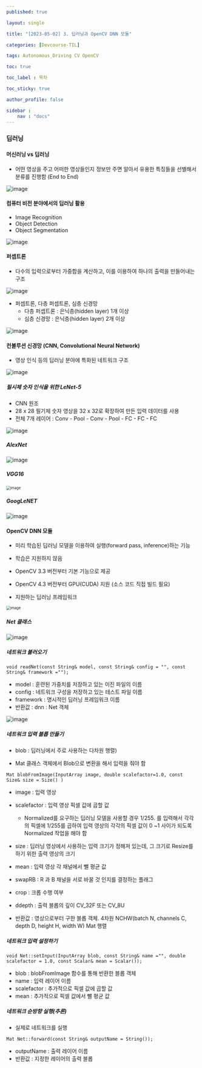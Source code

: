 ```yaml
---
published: true

layout: single

title: "[2023-05-02] 3. 딥러닝과 OpenCV DNN 모듈"

categories: [Devcourse-TIL]

tags: Autonomous_Driving CV OpenCV

toc: true

toc_label : 목차

toc_sticky: true

author_profile: false

sidebar :
    nav : "docs"
---
```


### 딥러닝



#### 머신러닝 vs 딥러닝

- 어떤 영상을 주고 어떠한 영상들인지 정보만 주면 알아서 유용한 특징들을 선별해서 분류를 진행함 (End to End)

![image](https://user-images.githubusercontent.com/116723552/236495336-b1b10a22-ffea-4e25-ab12-869ff94b1200.png)



#### 컴퓨터 비전 분야에서의 딥러닝 활용

- Image Recognition
- Object Detection
- Object Segmentation

![image](https://user-images.githubusercontent.com/116723552/236501712-fd41670b-6f28-436f-a340-1ba5c9fe150e.png)



#### 퍼셉트론

- 다수의 입력으로부터 가중합을 계산하고, 이를 이용하여 하나의 출력을 만들어내는 구조

![image](https://user-images.githubusercontent.com/116723552/236502125-a000e26c-25e6-4a46-8774-e70a9818fc4c.png)

- 퍼셉트론, 다층 퍼셉트론, 심층 신경망
  - 다층 퍼셉트론 : 은닉층(hidden layer) 1개 이상
  - 심층 신경망 : 은닉층(hidden layer) 2개 이상

![image](https://user-images.githubusercontent.com/116723552/236502787-feabcb54-ce97-448a-88d1-7f9d3e629f54.png)



#### 컨볼루션 신경망 (CNN, Convolutional Neural Network)

- 영상 인식 등의 딥러닝 분야에 특화된 네트워크 구조

![image](https://user-images.githubusercontent.com/116723552/236503356-ffddbe70-034b-4a0d-88b1-9f9ff3e3ca2a.png)



##### 필시체 숫자 인식을 위한 LeNet-5

- CNN 원조
- 28 x 28 필기체 숫자 영상을 32 x 32로 확장하여 만든 입력 데이터를 사용
- 전체 7개 레이어 : Conv - Pool -  Conv - Pool - FC - FC - FC

![image](https://user-images.githubusercontent.com/116723552/236505205-cb1c0e39-6ad1-4f62-ba47-2fe1a591ab2c.png)



##### AlexNet

![image](https://user-images.githubusercontent.com/116723552/236505354-2d76e6bc-61f5-424c-beb3-0d25a9c7da59.png)



##### VGG16

<img src="https://user-images.githubusercontent.com/116723552/236505872-d2e08cef-525b-47da-8bce-7af08f39e225.png" alt="image" style="zoom:67%;" />



##### GoogLeNET

![image](https://user-images.githubusercontent.com/116723552/236506008-5c6211e6-fd82-4d2e-ad8c-19540c609c05.png)



#### OpenCV DNN 모듈

- 미리 학습된 딥러닝 모델을 이용하여 실행(forward pass, inference)하는 기능
- 학습은 지원하지 않음
- OpenCV 3.3 버전부터 기본 기능으로 제공
- OpenCV 4.3 버전부터 GPU(CUDA) 지원 (소스 코드 직접 빌드 필요)



- 지원하는 딥러닝 프레임워크

<img src="https://user-images.githubusercontent.com/116723552/236506518-ad05d25b-d10e-4853-9ed9-c478c9d38711.png" alt="image" style="zoom:67%;" />



##### Net 클래스 

![image](https://user-images.githubusercontent.com/116723552/236506774-cc0ddaa6-037c-443f-ac64-d1c92c0ab6b6.png)



##### 네트워크 불러오기

```
void readNet(const String& model, const String& config = "", const String& framework ="");
```

- model : 훈련된 가중치를 저장하고 있는 이진 파일의 이름
- config : 네트워크 구성을 저장하고 있는 테스트 파일 이름
- framework : 명시적인 딥러닝 프레임워크 이름
- 반환값 : dnn : Net 객체

![image](https://user-images.githubusercontent.com/116723552/236507396-b782506a-b55f-4b9f-9b3f-db79552a22d2.png)



##### 네트워크 입력 블롭 만들기

- blob : 딥러닝에서 주로 사용하는 다차원 행렬)

- Mat 클래스 객체에서 Blob으로 변환을 해서 입력을 줘야 함

```
Mat blobFromImage(InputArray image, double scalefactor=1.0, const Size& size = Size() )
```

- image : 입력 영상
- scalefactor : 입력 영상 픽셀 값에 곱할 값
  - Normalized를 요구하는 딥러닝 모델을 사용할 경우 1/255. 를 입력해서 각각의 픽셀에 1/255를 곱하여 입력 영상의 각각의 픽셀 값이 0 ~1 사이가 되도록 Normalized 작업을 해야 함

- size : 딥러닝 영상에서 사용하는 입력 크기가 정해져 있는데, 그 크기로 Resize를 하기 위한 출력 영상의 크기
- mean : 입력 영상 각 채널에서 뺄 평균 값
- swapRB : R 과 B 채널을 서로 바꿀 것 인지를 결정하는 플래그
- crop : 크롭 수행 여부
- ddepth : 출력 블롭의 깊이 CV_32F 또는 CV_8U
- 반환값 : 영상으로부터 구한 블롭 객체. 4차원 NCHW(batch N, channels C, depth D, height H, width W) Mat 행렬



##### 네트워크 입력 설정하기

```
void Net::setInput(InputArray blob, const String& name ="", double scalefactor = 1.0, const Scalar& mean = Scalar());
```

- blob : blobFromImage 함수를 통해 반환한 블롭 객체 
- name : 입력 레이어 이름
- scalefactor : 추가적으로 픽셀 값에 곱할 값
- mean : 추가적으로 픽셀 값에서 뺄 평균 값 



##### 네트워크 순방향 실행(추론)

- 실제로 네트워크를 실행

```
Mat Net::forward(const String& outputName = String());
```

- outputName : 출력 레이어 이름
- 반환값 : 지정한 레이어의 출력 블롭
